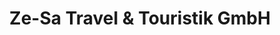 ---
title: "Ze-Sa Travel & Touristik GmbH"
url: /berlin/ze-sa-travel-und-touristik-gmbh/
shop: Reisebüro
---